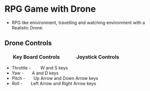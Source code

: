 # RPG Game with Drone

- RPG like enivironment, travelling and watching environment with a Realistic Drone.
## Drone Controls
### &nbsp;&nbsp;&nbsp;&nbsp;&nbsp;&nbsp; Key Board Controls &nbsp;&nbsp;&nbsp;&nbsp;&nbsp;&nbsp;&nbsp;&nbsp;&nbsp;&nbsp;&nbsp;&nbsp; Joystick Controls
- Throttle - &nbsp;&nbsp;&nbsp;&nbsp;&nbsp;&nbsp; W and S keys
- Yaw -&nbsp;&nbsp;&nbsp;&nbsp;&nbsp;&nbsp; A and D keys
- Pitch -&nbsp;&nbsp;&nbsp;&nbsp;&nbsp;&nbsp; Up Arrow and Down Arrow keys
- Roll -&nbsp;&nbsp;&nbsp;&nbsp;&nbsp;&nbsp; Left Arrow and Right Arrow keys
